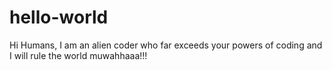 # hello-world

Hi Humans, 
 I am an alien coder who far exceeds your powers of coding and I will rule the world muwahhaaa!!!
